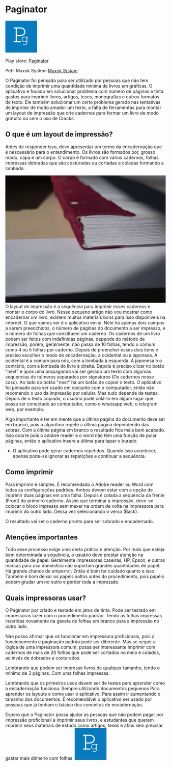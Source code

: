 # Paginator 
<img src="https://github.com/alexisjunkes/Paginator/blob/main/paginator_icone_002.jpg" width="100" height="100">

Play store: [Paginator](https://play.google.com/store/apps/details?id=p.Paginador)

Pefil Maxok System [Maxɔk Sɪstəm](https://play.google.com/store/apps/dev?id=8889048160709029603)

O Paginator foi pensado para ser utilizado por pessoas que não tem condição de imprimir uma quantidade mínima de livros em gráficas. 
O aplicativo é focado em solucionar problema com número de páginas e tinta gastos para imprimir livros, artigos, teses, monografias e outros formatos de texto. 
Ele também solucionar um certo problema gerado nas tentativas de imprimir de modo amador um texto, a falta de ferramentas para montar um layout de impressão que crie cadernos para formar um livro de modo gratuito ou sem o uso de Cracks.

## O que é um layout de impressão?

Antes de responder isso, devo apresentar um termo da encadernação que é nescessário para o entendimento. 
Os livros são formados por, grosso modo, capa e um corpo. O corpo é formado com vários cadernos, folhas impressas dobradas que são costuradas ou cortadas e coladas formando a lombada.


<img src="https://github.com/alexisjunkes/Paginator/blob/main/WhatsApp%20Image%202021-05-26%20at%2013.11.16.jpeg" width="533" height="400">
O layout de impressão é a sequência para imprimir esses cadernos e montar o corpo do livro. 
Nesse pequeno artigo não vou mostrar como encadernar um livro, existem muitos materiais bons para isso disponíveis na internet. 
O que vamos ver é o aplicativo em si. 
Nele há apenas dois campos a serem preenchidos, o número de páginas do documento a ser impresso, e o número de folhas que constituem um caderno. 
Os cadernos de um livro podem ser feitos com indefinidas páginas, depende do método de impressão, porém, geralmente, não passa de 10 folhas, tendo o comum como 4 ou 5 folhas por caderno. 
Depois de preencher esses dois itens é preciso escolher o modo de encadernação, a ocidental ou a japonesa. A ocidental é a comum para nós, com a lombada à esquerda. A japonesa é o contrário, com a lombada do livro à direita.
Depois é preciso clicar no botão "next" e após uma propaganda vai ser gerado um texto com algumas sequencias de números separados por signatures (Os cadernos nesse caso). Ao lado do botão "next" há um botão de copiar o texto. 
O aplicativo foi pensado para ser usado em conjunto com o computador, então não recomendo o uso da impressão por celular. Mas tudo depende de testes.
Depois de o texto copiado, o usuário pode colá-lo em algum lugar que possa ser conectado ao computador, como o whatsapp web, o telegram web, por exemplo.

Algo importante é ter em mente que a última página do documento deve ser em branco, pois o algoritmo repete a última página dependendo das sobras. Com a última página em branco o resultado fica mais bem acabado. Isso ocorre pois o adobre reader e o word não têm uma função de pular páginas, então o aplicativo insere a última para tapar o burado. 

* O aplicativo pode gerar cadernos repetidos. Quando isso acontecer, apenas pode-se ignorar  as repetições e continuar a sequência.

## Como imprimir

Para imprimir é simples. É recomendado o Adobe reader ou Word com todas as configurações padrões. Ambos devem estar com a opção de imprimir duas páginas em uma folha. 
Depois é colada a sequência da frente (Front) do primeiro caderno. 
Assim que terminar a impressão, deve-se colocar o bloco impresso sem mexer na ordem de volta na impressora para imprimir do outro lado. Dessa vez selecionando o verso (Back).

O resultado vai ser o caderno pronto para ser sobrado e encadernado.

## Atenções importantes

Todo esse processo exige uma certa prática e atenção. Por mais que esteja bem determinada a sequência, o usuário deve prestar atenção na quantidade de papel. Geralmente impressoras caseiras, HP, Epson, e outras marcas para uso doméstico não suportam grandes quantidades de papel. Há grande chance de emperrar. Então é bom ter cuidado quanto a isso. 
Também é bom deixar os papéis soltos antes do procedimento, pois papéis podem grudar um no outro e perder toda a impressão. 

## Quais impressoras usar?
O Paginator por criado e testado em jatos de tinta. Pode ser testado em impressoras lazer com o procedimento padrão. Tendo as folhas impressas inseridas novamente na gaveta de folhas em branco para a impressão no outro lado. 

Nao posso afirmar que vá funcionar em impressora proficionais, pois o funcionamento e paginação padrão pode ser diferente. Mas se seguir a lógica de uma impressora comum, possa ser interessante imprimir com cadernos de mais de 20 folhas que pode ser cortados no meio e colados, ao invés de dobrados e costurados.

Lembrando que podem ser impresso livros de qualquer tamanho, tendo o mínimo de 3 páginas. Com uma folhas impressas.

Lembrando que os primeiros usos devem ser de testes para aprender como a encadernação funciona. Sempre utilizando documentos pequenos Para aprender os layouts e como usar o aplicativo. Para assim ir aumentando o tamanho dos documentos.
É recomendável o aplicativo ser usado por pessoas que já tenham o básico dos conceitos de encadernação.


Espero que o Paginator possa ajudar as pessoas que não podem pagar por impressão proficionail a imprimir seus livros, e estudantes que querem imprimir seus materiais de estudo como artigos, teses e afins sem precisar gastar mais dinheiro com folhas.
<img src="https://github.com/alexisjunkes/Paginator/blob/main/paginator_icone_002.jpg" width="100" height="100">
